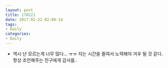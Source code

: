 ```yaml
---
layout: post
title: 170221
date: 2017-02-22 02:08:14
tags:
- Daily
categories:
- Daily
---
```


* 역시 난 모르는게 너무 많다... ㅠㅠ 자는 시간을 줄여서 노력해야 겨우 될 것 같다. 항상 조언해주는 친구에게 감사를..
